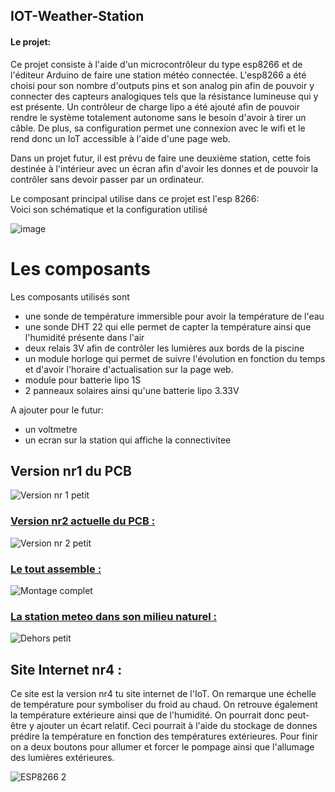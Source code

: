 ## IOT-Weather-Station 


#### Le projet:
Ce projet consiste à l'aide d'un microcontrôleur du type esp8266 et de l'éditeur Arduino de faire une station météo connectée.
L'esp8266 a été choisi pour son nombre d'outputs pins et son analog pin afin de pouvoir y connecter des capteurs analogiques tels que la résistance lumineuse qui y est présente.
Un contrôleur de charge lipo a été ajouté afin de pouvoir rendre le système totalement autonome sans le besoin d'avoir à tirer un câble.
De plus, sa configuration permet une connexion avec le wifi et le rend donc un IoT accessible à l'aide d'une page web.

Dans un projet futur, il est prévu de faire une deuxième station, cette fois destinée à l'intérieur avec un écran afin d'avoir les donnes et de pouvoir la contrôler sans devoir passer par un ordinateur.


Le composant principal utilise dans ce projet est l'esp 8266:                                                     
Voici son schématique et la configuration utilisé

![image](https://user-images.githubusercontent.com/100481752/163039460-736955d9-84e9-4e3e-8c3a-0fb7a97b7b88.png)

# Les composants

Les composants utilisés sont
- une sonde de température immersible pour avoir la température de l'eau 
- une sonde DHT 22 qui elle permet de capter la température ainsi que l'humidité présente dans l'air
- deux relais 3V afin de contrôler les lumières aux bords de la piscine 
- un module horloge qui permet de suivre l'évolution en fonction du temps et d'avoir l'horaire d'actualisation sur la page web.
- module pour batterie lipo 1S
- 2 panneaux solaires ainsi qu'une batterie lipo 3.33V

A ajouter pour le futur:
- un voltmetre
- un ecran sur la station qui affiche la connectivitee

## **Version nr1 du PCB**

![Version nr 1 petit](https://user-images.githubusercontent.com/100481752/164914854-03cd3560-35c2-4889-9d1a-6df03ef7ed36.jpg)

### <ins> Version nr2 actuelle du PCB :</ins>  

![Version nr 2 petit](https://user-images.githubusercontent.com/100481752/164914864-561802e5-a83b-4984-b4ef-683b4d0e7c1b.jpg)

### <ins>Le tout assemble :</ins> 

![Montage complet](https://user-images.githubusercontent.com/100481752/164914679-70ed3c28-faa0-4327-bbeb-ed4bfe7086b9.jpg)

### <ins>La station meteo dans son milieu naturel :</ins>

![Dehors petit](https://user-images.githubusercontent.com/100481752/164914614-a89cea1f-6970-45ec-8343-6f6a54fde1cf.jpg)

## **Site Internet nr4 :**

Ce site est la version nr4 tu site internet de l'IoT. On remarque une échelle de température pour symboliser du froid au chaud.
On retrouve également la température extérieure ainsi que de l'humidité. On pourrait donc peut-être y ajouter un écart relatif. Ceci pourrait à l'aide du stockage de donnes prédire la température en fonction des températures extérieures. Pour finir on a deux boutons pour allumer et forcer le pompage ainsi que l'allumage des lumières extérieures. 

![ESP8266 2](https://user-images.githubusercontent.com/100481752/163677844-519bb92c-438b-40aa-b267-ea73e048722a.png)

